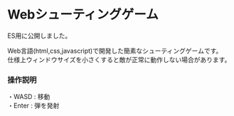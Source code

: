 # Webシューティングゲーム
ES用に公開しました。

Web言語(html,css,javascript)で開発した簡素なシューティングゲームです。</br>
仕様上ウィンドウサイズを小さくすると敵が正常に動作しない場合があります。

### 操作説明

・WASD : 移動 </br>
・Enter : 弾を発射
